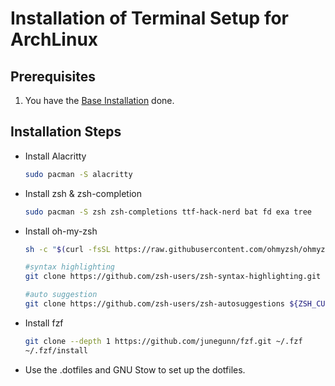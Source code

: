 # Installation of Terminal Setup for ArchLinux

## Prerequisites

1. You have the [Base Installation](01_ARCH_INSTALL_BASE.md) done.

## Installation Steps

- Install Alacritty

     ```sh
     sudo pacman -S alacritty
     ```

- Install zsh & zsh-completion

     ```sh
     sudo pacman -S zsh zsh-completions ttf-hack-nerd bat fd exa tree
     ```

- Install oh-my-zsh

     ```sh
     sh -c "$(curl -fsSL https://raw.githubusercontent.com/ohmyzsh/ohmyzsh/master/tools/install.sh)"

     #syntax highlighting
     git clone https://github.com/zsh-users/zsh-syntax-highlighting.git ${ZSH_CUSTOM:-~/.oh-my-zsh/custom}/plugins/zsh-syntax-highlighting

     #auto suggestion
     git clone https://github.com/zsh-users/zsh-autosuggestions ${ZSH_CUSTOM:-~/.oh-my-zsh/custom}/plugins/zsh-autosuggestions
     ```

- Install fzf

     ```sh
     git clone --depth 1 https://github.com/junegunn/fzf.git ~/.fzf
     ~/.fzf/install
     ```

- Use the .dotfiles and GNU Stow to set up the dotfiles.

